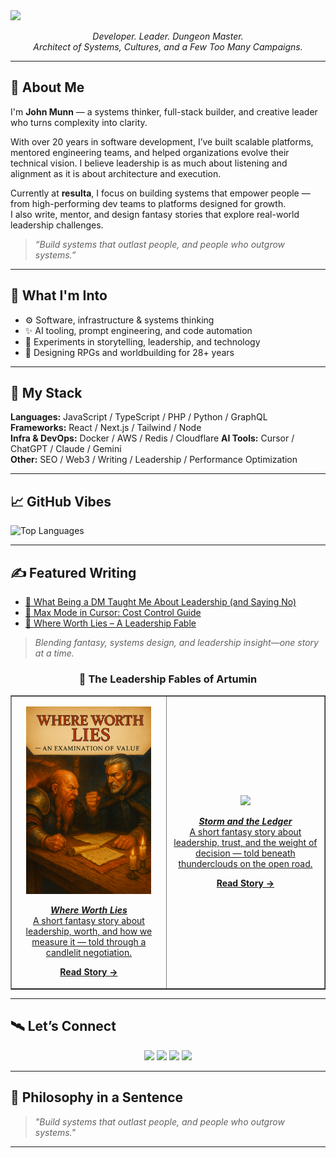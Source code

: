 <img src="https://capsule-render.vercel.app/api?type=waving&color=0D1117&height=250&section=header&text=John%20Munn&fontSize=60&fontAlign=50&fontColor=white" />

<p align="center">
  <em>Developer. Leader. Dungeon Master.<br>
  Architect of Systems, Cultures, and a Few Too Many Campaigns.</em>
</p>

---

## 🧭 About Me

I'm **John Munn** — a systems thinker, full-stack builder, and creative leader who turns complexity into clarity.

With over 20 years in software development, I’ve built scalable platforms, mentored engineering teams, and helped organizations evolve their technical vision. I believe leadership is as much about listening and alignment as it is about architecture and execution.

Currently at **resulta**, I focus on building systems that empower people — from high-performing dev teams to platforms designed for growth.  
I also write, mentor, and design fantasy stories that explore real-world leadership challenges.

> *“Build systems that outlast people, and people who outgrow systems.”*

---

## 🧠 What I'm Into

- ⚙️ Software, infrastructure & systems thinking  
- ✨ AI tooling, prompt engineering, and code automation  
- 🧪 Experiments in storytelling, leadership, and technology  
- 🎲 Designing RPGs and worldbuilding for 28+ years

---

## 🔧 My Stack

**Languages:** JavaScript / TypeScript / PHP / Python / GraphQL 
**Frameworks:** React / Next.js / Tailwind / Node  
**Infra & DevOps:** Docker / AWS / Redis / Cloudflare 
**AI Tools:** Cursor / ChatGPT / Claude / Gemini  
**Other:** SEO / Web3 / Writing / Leadership / Performance Optimization

---

## 📈 GitHub Vibes

![Top Languages](https://github-readme-stats.vercel.app/api/top-langs/?username=tawe&layout=compact&theme=tokyonight)

---

## ✍️ Featured Writing

- [🧭 What Being a DM Taught Me About Leadership (and Saying No)](https://medium.com/@johnmunn/what-being-a-dm-taught-me-about-leadership-and-saying-no-6d3aebf0abf9)  
- [🧠 Max Mode in Cursor: Cost Control Guide](https://medium.com/@johnmunn/max-mode-in-cursor-cost-control-guide)  
- [📘 Where Worth Lies – A Leadership Fable](https://medium.com/@johnmunn/where-worth-lies-an-examination-of-value-44ae76404d38)



> *Blending fantasy, systems design, and leadership insight—one story at a time.*


<h3 align="center">📖 The Leadership Fables of Artumin</h3>

<table align="center" border="1">
  <tr>
    <td align="center" width="300">
      <p><a href="https://medium.com/@johnmunn/where-worth-lies-an-examination-of-value-44ae76404d38" target="_blank">
        <img src="https://raw.githubusercontent.com/Tawe/Writings/refs/heads/main/The%20World%20of%20Artumin/Where%20Worth%20Lies%20-%20An%20Examination%20of%20Value/whereworthliesnovel.png" width="200px"><br/>
       </p>
<p><strong><em>Where Worth Lies</em></strong><br/>
A short fantasy story about leadership, worth, and how we measure it — told through a candlelit negotiation.</p>
<p><a href="https://medium.com/@johnmunn/where-worth-lies-an-examination-of-value-44ae76404d38" target="_blank"><strong>Read Story →</strong></a></p>
    </td>
    <td align="center" width="300">
      <p><a href="https://medium.com/@johnmunn/the-storm-and-the-ledger-an-examination-of-trust-a5a1249ddba0" target="_blank">
        <img src="https://miro.medium.com/v2/resize:fit:1400/format:webp/1*jT0j6c_WClqC7lKpq5Wc_w.png" width="200px"><br/>
       </p>
<p><strong><em>Storm and the Ledger</em></strong><br/>
A short fantasy story about leadership, trust, and the weight of decision — told beneath thunderclouds on the open road.</p>
<p><a href="https://medium.com/@johnmunn/the-storm-and-the-ledger-an-examination-of-trust-a5a1249ddba0" target="_blank"><strong>Read Story →</strong></a></p>
    </td>
  </tr>
</table>

---

## 🛰️ Let’s Connect

<p align="center">
  <a href="https://www.linkedin.com/in/john-munn-bbab434b/"><img src="https://img.shields.io/badge/LinkedIn-blue?style=for-the-badge&logo=linkedin"></a>
  <a href="https://medium.com/@johnmunn"><img src="https://img.shields.io/badge/Medium-black?style=for-the-badge&logo=medium"></a>
  <a href="https://dev.to/tawe"><img src="https://img.shields.io/badge/Dev.to-0A0A0A?style=for-the-badge&logo=dev.to&logoColor=white"></a>
  <a href="https://johnmunn.substack.com"><img src="https://img.shields.io/badge/Substack-orange?style=for-the-badge&logo=substack&logoColor=white"></a>
</p>

---

## 🧭 Philosophy in a Sentence

> *"Build systems that outlast people, and people who outgrow systems."*

---
